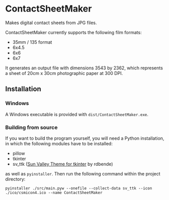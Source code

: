 # ContactSheetMaker
Makes digital contact sheets from JPG files.

ContactSheetMaker currently supports the following film formats:

- 35mm / 135 format
- 6x4.5
- 6x6
- 6x7

It generates an output file with dimensions 3543 by 2362, which represents a sheet of 20cm x 30cm photographic paper at 300 DPI.
## Installation
### Windows
A Windows executable is provided with ``dist/ContactSheetMaker.exe``.

### Building from source
If you want to build the program yourself, you will need a Python installation, in which the following modules have to be installed:
- pillow
- tkinter
- sv_ttk ([Sun Valley Theme for tkinter](https://github.com/rdbende/Sun-Valley-ttk-theme) by rdbende)

as well as ``pyinstaller``. Then run the following command within the project directory:

```
pyinstaller ./src/main.pyw --onefile --collect-data sv_ttk --icon ./ico/csmicon4.ico --name ContactSheetMaker
```

